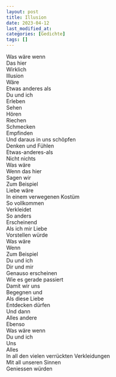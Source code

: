 ```yaml
---
layout: post
title: Illusion
date: 2023-04-12
last_modified_at:
categories: [Gedichte]
tags: []
---
```


Was wäre wenn  
Das hier  
Wirklich  
Illusion  
Wäre  
Etwas anderes als  
Du und ich  
Erleben  
Sehen  
Hören  
Riechen    
Schmecken  
Empfinden  
Und daraus in uns schöpfen  
Denken und Fühlen  
Etwas-anderes-als  
Nicht nichts  
Was wäre  
Wenn das hier  
Sagen wir  
Zum Beispiel  
Liebe wäre  
In einem verwegenen Kostüm  
So vollkommen  
Verkleidet  
So anders  
Erscheinend  
Als ich mir Liebe  
Vorstellen würde  
Was wäre  
Wenn  
Zum Beispiel  
Du und ich  
Dir und mir  
Genauso erscheinen  
Wie es gerade passiert  
Damit wir uns  
Begegnen und  
Als diese Liebe  
Entdecken dürfen  
Und dann  
Alles andere  
Ebenso  
Was wäre wenn  
Du und ich  
Uns  
Alles    
In all den vielen verrückten Verkleidungen  
Mit all unseren Sinnen  
Geniessen würden
